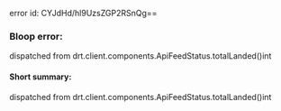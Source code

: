 error id: CYJdHd/hl9UzsZGP2RSnQg==
### Bloop error:

dispatched from drt.client.components.ApiFeedStatus.totalLanded()int
#### Short summary: 

dispatched from drt.client.components.ApiFeedStatus.totalLanded()int